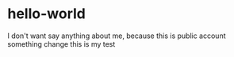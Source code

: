 # hello-world
I don't want say anything about me, because this is public account  
something change 
this is my test
